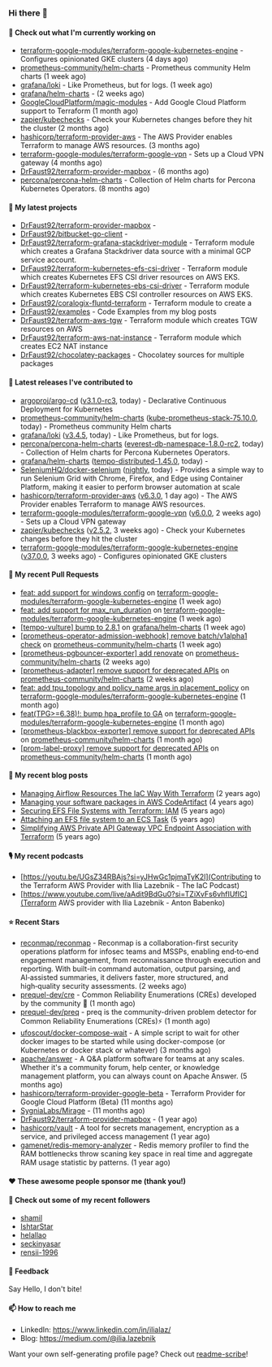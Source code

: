 ### Hi there 👋

#### 👷 Check out what I'm currently working on

- [terraform-google-modules/terraform-google-kubernetes-engine](https://github.com/terraform-google-modules/terraform-google-kubernetes-engine) - Configures opinionated GKE clusters (4 days ago)
- [prometheus-community/helm-charts](https://github.com/prometheus-community/helm-charts) - Prometheus community Helm charts (1 week ago)
- [grafana/loki](https://github.com/grafana/loki) - Like Prometheus, but for logs. (1 week ago)
- [grafana/helm-charts](https://github.com/grafana/helm-charts) -  (2 weeks ago)
- [GoogleCloudPlatform/magic-modules](https://github.com/GoogleCloudPlatform/magic-modules) - Add Google Cloud Platform support to Terraform (1 month ago)
- [zapier/kubechecks](https://github.com/zapier/kubechecks) - Check your Kubernetes changes before they hit the cluster (2 months ago)
- [hashicorp/terraform-provider-aws](https://github.com/hashicorp/terraform-provider-aws) - The AWS Provider enables Terraform to manage AWS resources. (3 months ago)
- [terraform-google-modules/terraform-google-vpn](https://github.com/terraform-google-modules/terraform-google-vpn) - Sets up a Cloud VPN gateway (4 months ago)
- [DrFaust92/terraform-provider-mapbox](https://github.com/DrFaust92/terraform-provider-mapbox) -  (6 months ago)
- [percona/percona-helm-charts](https://github.com/percona/percona-helm-charts) - Collection of Helm charts for Percona Kubernetes Operators. (8 months ago)

#### 🌱 My latest projects

- [DrFaust92/terraform-provider-mapbox](https://github.com/DrFaust92/terraform-provider-mapbox) - 
- [DrFaust92/bitbucket-go-client](https://github.com/DrFaust92/bitbucket-go-client) - 
- [DrFaust92/terraform-grafana-stackdriver-module](https://github.com/DrFaust92/terraform-grafana-stackdriver-module) - Terraform module which creates a Grafana Stackdriver data source with a minimal GCP service account.
- [DrFaust92/terraform-kubernetes-efs-csi-driver](https://github.com/DrFaust92/terraform-kubernetes-efs-csi-driver) - Terraform module which creates Kubernetes EFS CSI driver resources on AWS EKS.
- [DrFaust92/terraform-kubernetes-ebs-csi-driver](https://github.com/DrFaust92/terraform-kubernetes-ebs-csi-driver) - Terraform module which creates Kubernetes EBS CSI controller resources on AWS EKS.
- [DrFaust92/coralogix-fluntd-terraform](https://github.com/DrFaust92/coralogix-fluntd-terraform) - Terraform module to create a 
- [DrFaust92/examples](https://github.com/DrFaust92/examples) - Code Examples from my blog posts
- [DrFaust92/terraform-aws-tgw](https://github.com/DrFaust92/terraform-aws-tgw) - Terraform module which creates TGW resources on AWS
- [DrFaust92/terraform-aws-nat-instance](https://github.com/DrFaust92/terraform-aws-nat-instance) - Terraform module which creates EC2 NAT instance
- [DrFaust92/chocolatey-packages](https://github.com/DrFaust92/chocolatey-packages) - Chocolatey sources for multiple packages

#### 🔭 Latest releases I've contributed to

- [argoproj/argo-cd](https://github.com/argoproj/argo-cd) ([v3.1.0-rc3](https://github.com/argoproj/argo-cd/releases/tag/v3.1.0-rc3), today) - Declarative Continuous Deployment for Kubernetes
- [prometheus-community/helm-charts](https://github.com/prometheus-community/helm-charts) ([kube-prometheus-stack-75.10.0](https://github.com/prometheus-community/helm-charts/releases/tag/kube-prometheus-stack-75.10.0), today) - Prometheus community Helm charts
- [grafana/loki](https://github.com/grafana/loki) ([v3.4.5](https://github.com/grafana/loki/releases/tag/v3.4.5), today) - Like Prometheus, but for logs.
- [percona/percona-helm-charts](https://github.com/percona/percona-helm-charts) ([everest-db-namespace-1.8.0-rc2](https://github.com/percona/percona-helm-charts/releases/tag/everest-db-namespace-1.8.0-rc2), today) - Collection of Helm charts for Percona Kubernetes Operators.
- [grafana/helm-charts](https://github.com/grafana/helm-charts) ([tempo-distributed-1.45.0](https://github.com/grafana/helm-charts/releases/tag/tempo-distributed-1.45.0), today) - 
- [SeleniumHQ/docker-selenium](https://github.com/SeleniumHQ/docker-selenium) ([nightly](https://github.com/SeleniumHQ/docker-selenium/releases/tag/nightly), today) - Provides a simple way to run Selenium Grid with Chrome, Firefox, and Edge using Container Platform, making it easier to perform browser automation at scale
- [hashicorp/terraform-provider-aws](https://github.com/hashicorp/terraform-provider-aws) ([v6.3.0](https://github.com/hashicorp/terraform-provider-aws/releases/tag/v6.3.0), 1 day ago) - The AWS Provider enables Terraform to manage AWS resources.
- [terraform-google-modules/terraform-google-vpn](https://github.com/terraform-google-modules/terraform-google-vpn) ([v6.0.0](https://github.com/terraform-google-modules/terraform-google-vpn/releases/tag/v6.0.0), 2 weeks ago) - Sets up a Cloud VPN gateway
- [zapier/kubechecks](https://github.com/zapier/kubechecks) ([v2.5.2](https://github.com/zapier/kubechecks/releases/tag/v2.5.2), 3 weeks ago) - Check your Kubernetes changes before they hit the cluster
- [terraform-google-modules/terraform-google-kubernetes-engine](https://github.com/terraform-google-modules/terraform-google-kubernetes-engine) ([v37.0.0](https://github.com/terraform-google-modules/terraform-google-kubernetes-engine/releases/tag/v37.0.0), 3 weeks ago) - Configures opinionated GKE clusters

#### 🔨 My recent Pull Requests

- [feat: add support for windows config](https://github.com/terraform-google-modules/terraform-google-kubernetes-engine/pull/2375) on [terraform-google-modules/terraform-google-kubernetes-engine](https://github.com/terraform-google-modules/terraform-google-kubernetes-engine) (1 week ago)
- [feat: add support for max_run_duration](https://github.com/terraform-google-modules/terraform-google-kubernetes-engine/pull/2374) on [terraform-google-modules/terraform-google-kubernetes-engine](https://github.com/terraform-google-modules/terraform-google-kubernetes-engine) (1 week ago)
- [[tempo-vulture] bump to 2.8.1](https://github.com/grafana/helm-charts/pull/3778) on [grafana/helm-charts](https://github.com/grafana/helm-charts) (1 week ago)
- [[prometheus-operator-admission-webhook] remove batch/v1alpha1 check](https://github.com/prometheus-community/helm-charts/pull/5847) on [prometheus-community/helm-charts](https://github.com/prometheus-community/helm-charts) (1 week ago)
- [[prometheus-pgbouncer-exporter] add renovate](https://github.com/prometheus-community/helm-charts/pull/5846) on [prometheus-community/helm-charts](https://github.com/prometheus-community/helm-charts) (2 weeks ago)
- [[prometheus-adapter] remove support for deprecated APIs](https://github.com/prometheus-community/helm-charts/pull/5809) on [prometheus-community/helm-charts](https://github.com/prometheus-community/helm-charts) (2 weeks ago)
- [feat: add tpu_topology and policy_name args in placement_policy](https://github.com/terraform-google-modules/terraform-google-kubernetes-engine/pull/2363) on [terraform-google-modules/terraform-google-kubernetes-engine](https://github.com/terraform-google-modules/terraform-google-kubernetes-engine) (1 month ago)
- [feat(TPG&gt;=6.38)!: bump hpa_profile to GA](https://github.com/terraform-google-modules/terraform-google-kubernetes-engine/pull/2362) on [terraform-google-modules/terraform-google-kubernetes-engine](https://github.com/terraform-google-modules/terraform-google-kubernetes-engine) (1 month ago)
- [[prometheus-blackbox-exporter] remove support for deprecated APIs](https://github.com/prometheus-community/helm-charts/pull/5729) on [prometheus-community/helm-charts](https://github.com/prometheus-community/helm-charts) (1 month ago)
- [[prom-label-proxy] remove support for deprecated APIs](https://github.com/prometheus-community/helm-charts/pull/5728) on [prometheus-community/helm-charts](https://github.com/prometheus-community/helm-charts) (1 month ago)

#### 📜 My recent blog posts

- [Managing Airflow Resources The IaC Way With Terraform](https://engineering.placer.ai/managing-airflow-resources-the-iac-way-with-terraform-ea5b8db573ad?source=rss-cac402f06fa8------2) (2 years ago)
- [Managing your software packages in AWS CodeArtifact](https://medium.com/@ilia.lazebnik/managing-your-software-packages-in-aws-codeartifact-12d00053e243?source=rss-cac402f06fa8------2) (4 years ago)
- [Securing EFS File Systems with Terraform: IAM](https://medium.com/@ilia.lazebnik/securing-efs-file-systems-with-terraform-iam-d2a066c198ab?source=rss-cac402f06fa8------2) (5 years ago)
- [Attaching an EFS file system to an ECS Task](https://medium.com/@ilia.lazebnik/attaching-an-efs-file-system-to-an-ecs-task-7bd15b76a6ef?source=rss-cac402f06fa8------2) (5 years ago)
- [Simplifying AWS Private API Gateway VPC Endpoint Association with Terraform](https://medium.com/@ilia.lazebnik/simplifying-aws-private-api-gateway-vpc-endpoint-association-with-terraform-b379a247afbf?source=rss-cac402f06fa8------2) (5 years ago)

#### 🎙️ My recent podcasts
- [https://youtu.be/UGsZ34RBAjs?si=yJHwGc1pjmaTyK2l](Contributing to the Terraform AWS Provider with Ilia Lazebnik - The IaC Podcast)
- [https://www.youtube.com/live/aAdit9BdGu0?si=TZiXvFs6vhfIUfIC](Terraform AWS provider with Ilia Lazebnik - Anton Babenko)

#### ⭐ Recent Stars

- [reconmap/reconmap](https://github.com/reconmap/reconmap) - Reconmap is a collaboration-first security operations platform for infosec teams and MSSPs, enabling end‑to‑end engagement management, from reconnaissance through execution and reporting. With built-in command automation, output parsing, and AI‑assisted summaries, it delivers faster, more structured, and high‑quality security assessments. (2 weeks ago)
- [prequel-dev/cre](https://github.com/prequel-dev/cre) - Common Reliability Enumerations (CREs) developed by the community 📖 (1 month ago)
- [prequel-dev/preq](https://github.com/prequel-dev/preq) - preq is the community-driven problem detector for Common Reliability Enumerations (CREs)⚡️ (1 month ago)
- [ufoscout/docker-compose-wait](https://github.com/ufoscout/docker-compose-wait) - A simple script to wait for other docker images to be started while using docker-compose (or Kubernetes or docker stack or whatever) (3 months ago)
- [apache/answer](https://github.com/apache/answer) - A Q&amp;A platform software for teams at any scales. Whether it&#39;s a community forum, help center, or knowledge management platform, you can always count on Apache Answer. (5 months ago)
- [hashicorp/terraform-provider-google-beta](https://github.com/hashicorp/terraform-provider-google-beta) - Terraform Provider for Google Cloud Platform (Beta) (11 months ago)
- [SygniaLabs/Mirage](https://github.com/SygniaLabs/Mirage) -  (11 months ago)
- [DrFaust92/terraform-provider-mapbox](https://github.com/DrFaust92/terraform-provider-mapbox) -  (1 year ago)
- [hashicorp/vault](https://github.com/hashicorp/vault) - A tool for secrets management, encryption as a service, and privileged access management (1 year ago)
- [gamenet/redis-memory-analyzer](https://github.com/gamenet/redis-memory-analyzer) - Redis memory profiler to find the RAM bottlenecks throw scaning key space in real time and aggregate RAM usage statistic by patterns. (1 year ago)

#### ❤️ These awesome people sponsor me (thank you!)


#### 👯 Check out some of my recent followers

- [shamil](https://github.com/shamil)
- [IshtarStar](https://github.com/IshtarStar)
- [helallao](https://github.com/helallao)
- [seckinyasar](https://github.com/seckinyasar)
- [rensii-1996](https://github.com/rensii-1996)

#### 💬 Feedback

Say Hello, I don't bite!

#### 📫 How to reach me

- LinkedIn: https://www.linkedin.com/in/ilialaz/
- Blog: https://medium.com/@ilia.lazebnik

Want your own self-generating profile page? Check out [readme-scribe](https://github.com/muesli/readme-scribe)!


